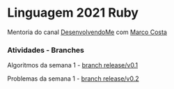 # Linguagem 2021 Ruby

Mentoria do canal [DesenvolvendoMe](https://www.youtube.com/channel/UCp98bXHSc01w8fBfkkgHB1Q) com [Marco Costa](https://github.com/marcodotcastro)

### Atividades - Branches
Algoritmos da semana 1 - [branch release/v0.1](https://github.com/LukasPol/linguagem-2021-ruby/tree/release/v0.1)

Problemas da semana 1 - [branch release/v0.2](https://github.com/LukasPol/linguagem-2021-ruby/tree/release/v0.2)
